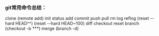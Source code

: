 ### git常用命令总结： 
clone 
(remote add)
 init 
 status
  add 
  commit
   push 
   pull 
   rm 
   log 
   reflog 
   (reset --hard HEAD^^) 
(reset --hard HEAD~100) 
 diff 
 checkout 
 reset
  branch
   (checkout -b ***) 
   merge
    (branch -d)